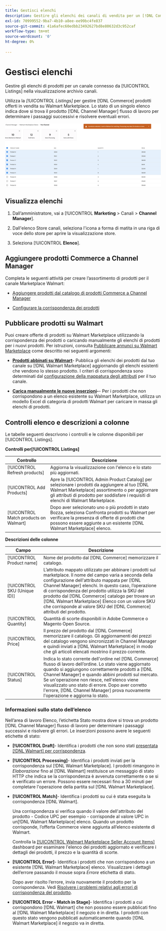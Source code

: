```yaml
---
title: Gestisci elenchi
description: Gestire gli elenchi dei canali di vendita per un [!DNL Commerce] archiviare con Channel Manager per Adobe Commerce e Magenti Open Source.
exl-id: 70999552-9ba7-4b10-a8ee-ee99bc4fe837
source-git-commit: 41a6afec60edbb23492627bd8e80632d3c952caf
workflow-type: tm+mt
source-wordcount: '0'
ht-degree: 0%

---
```


# Gestisci elenchi

Gestire gli elenchi di prodotti per un canale connesso da [!UICONTROL Listings] nella visualizzazione archivio canali.

Utilizza la *[!UICONTROL Listings]* per gestire [!DNL Commerce] prodotti offerti in vendita su Walmart Marketplace. Lo stato di un singolo elenco indica dove si trova il prodotto [!DNL Channel Manager] flusso di lavoro per determinare i passaggi successivi e risolvere eventuali errori.

![Pagina inserzioni per un canale di vendita connesso](assets/products-submit-for-matching.png)

## Visualizza elenchi

1. Dall’amministratore, vai a [!UICONTROL **Marketing** > Canali > **Channel Manager**].

1. Dall&#39;elenco Store canali, seleziona l&#39;icona a forma di matita in una riga di voce dello store per aprire la visualizzazione store.

1. Seleziona [!UICONTROL **Elenco**].

## Aggiungere prodotti Commerce a Channel Manager

Completa le seguenti attività per creare l’assortimento di prodotti per il canale Marketplace Walmart:

* [Aggiungere prodotti dal catalogo di prodotti Commerce a Channel Manager](add-products-to-connected-channel.md)

* [Configurare la corrispondenza dei prodotti](map-product-attributes-for-matching.md#configure-product-attribute-settings)

## Pubblicare prodotti su Walmart

Puoi creare offerte di prodotti su Walmart Marketplace utilizzando la corrispondenza dei prodotti o caricando manualmente gli elenchi di prodotti per i nuovi prodotti. Per istruzioni, consulta [Pubblicare annunci su Walmart Marketplace](publish-listings-to-marketplace.md) come descritto nei seguenti argomenti:

* **[Prodotti abbinati su Walmart](publish-listings-to-marketplace.md)**- Pubblica gli elenchi dei prodotti dal tuo canale su [!DNL Walmart Marketplace] aggiornando gli elenchi esistenti che vendono lo stesso prodotto. I criteri di corrispondenza sono determinati dal [configurazione della mappatura degli attributi](map-product-attributes-for-matching.md) per il tuo canale.

* **[Carica manualmente le nuove inserzioni](publish-listings-to-marketplace.md#upload-new-product-listings)-**- Per i prodotti che non corrispondono a un elenco esistente su Walmart Marketplace, utilizza un modello Excel di categoria di prodotti Walmart per caricare in massa gli elenchi di prodotti.

## Controlli elenco e descrizioni a colonne

Le tabelle seguenti descrivono i controlli e le colonne disponibili per [!UICONTROL Listings].

**Controlli per[!UICONTROL Listings]**

| **Controllo** | **Descrizione** |
|----------------------------------------|--------------------------------------------------------------------------------------------------------------------------------------------------------------------------------------------------------------|
| [!UICONTROL Refresh products] | Aggiorna la visualizzazione con l&#39;elenco e lo stato più aggiornati. |
| [!UICONTROL Add Products] | Apre la [!UICONTROL Admin Product Catalog] per selezionare i prodotti da aggiungere al tuo [!DNL Walmart Marketplace] assortimento o per aggiornare gli attributi di prodotto per soddisfare i requisiti di elenchi di Walmart Marketplace. |
| [!UICONTROL Match products on Walmart] | Dopo aver selezionato uno o più prodotti in stato Bozza, seleziona Confronta prodotti su Walmart per verificare la presenza di offerte di prodotti che possono essere aggiunte a un esistente [!DNL Walmart Marketplace] elenco. |


**Descrizioni delle colonne**

| **Campo** | **Descrizione** |
|------------------------------|-----------------------------------------------------------------------------------------------------------------------------------------------------------------------------------------------------------------------------------------------------------------------------------------------------------------------------------------------------------------------------------------------------------------------|
| [!UICONTROL Product name] | Nome del prodotto dal [!DNL Commerce] memorizzare il catalogo. |
| [!UICONTROL SKU (Unique ID)] | L’attributo mappato utilizzato per abbinare i prodotti sul marketplace. Il nome del campo varia a seconda della configurazione dell&#39;attributo mappata per [!DNL Channel Manager] elenchi. In questo caso, l’operazione di corrispondenza del prodotto utilizza la SKU del prodotto dal [!DNL Commerce] catalogo per trovare un [!DNL Walmart Marketplace]  Elenco con un valore SKU che corrisponde al valore SKU del [!DNL Commerce] attributi del prodotto. |
| [!UICONTROL  Quantity] | Quantità di scorte disponibili in Adobe Commerce o Magento Open Source. |
| [!UICONTROL Price] | Il prezzo del prodotto dal [!DNL Commerce] memorizzare il catalogo. Gli aggiornamenti dei prezzi del catalogo vengono sincronizzati in Channel Manager e quindi inviati a [!DNL Walmart Marketplace]  in modo che gli articoli elencati mostrino il prezzo corrente. |
| [!UICONTROL Status] | Indica lo stato corrente dell&#39;ordine nel [!DNL Commerce] flusso di lavoro dell’ordine. Lo stato viene aggiornato quando si aggiungono correttamente prodotti a [!DNL Channel Manager] e quando abbini prodotti sul mercato. Se un&#39;operazione non riesce, nell&#39;elenco viene visualizzato uno stato di errore. Dopo aver corretto l&#39;errore, [!DNL Channel Manager] prova nuovamente l&#39;operazione e aggiorna lo stato. |


### Informazioni sullo stato dell’elenco

Nell’area di lavoro Elenco, l’etichetta Stato mostra dove si trova un prodotto [!DNL Channel Manager] flusso di lavoro per determinare i passaggi successivi e risolvere gli errori. Le inserzioni possono avere le seguenti etichette di stato:

* **[!UICONTROL Draft]**- Identifica i prodotti che non sono stati [presentata [!DNL Walmart] per corrispondenza](publish-listings-to-marketplace.md#match-products).

* **[!UICONTROL Processing]**- Identifica i prodotti inviati per la corrispondenza sul [!DNL Walmart Marketplace]. I prodotti rimangono in *Elaborazione* fino al [!DNL Walmart] restituisce un messaggio di stato HTTP che indica se la corrispondenza è avvenuta correttamente o se si è verificato un errore. Possono essere necessari fino a 30 minuti per completare l&#39;operazione della partita sul [!DNL Walmart Marketplace].

* **[!UICONTROL Match]**- Identifica i prodotti su cui è stata eseguita la corrispondenza [!DNL Walmart].

   Una corrispondenza si verifica quando il valore dell&#39;attributo del prodotto - Codice UPC per esempio - corrisponde al valore UPC in un[!DNL Walmart Marketplace] elenco. Quando un prodotto corrisponde, l’offerta Commerce viene aggiunta all’elenco esistente di Walmart.

   Controlla la [[!UICONTROL Walmart Marketplace Seller Account Items]](https://seller.walmart.com/items-and-inventory/manage-items) dashboard per esaminare l&#39;elenco dei prodotti aggiornato e verificare i dettagli dei prodotti, il prezzo e la quantità di scorte.


* **[!UICONTROL Error]**- Identifica i prodotti che non corrispondono a un esistente [!DNL Walmart Marketplace] elenco. Visualizzare i dettagli dell’errore passando il mouse sopra *Errore* etichetta di stato.

   Dopo aver risolto l’errore, invia nuovamente il prodotto per la corrispondenza. Vedi [Risolvere i problemi relativi agli errori di corrispondenza del prodotto](https://docs.google.com/document/d/1bEbCyVLXJQQsbZvEwetJvZKWQJOKoiw5Ia1uB4Bs4uo/edit#heading=h.sz6eji8z9vzy).

* **[!UICONTROL Error - Match in Stage]**- Identifica i prodotti a cui corrispondono [!DNL Walmart] che non possono essere pubblicati fino al [!DNL Walmart Marketplace] il negozio è in diretta. I prodotti con questo stato vengono pubblicati automaticamente quando [!DNL Walmart Marketplace] il negozio va in diretta.
